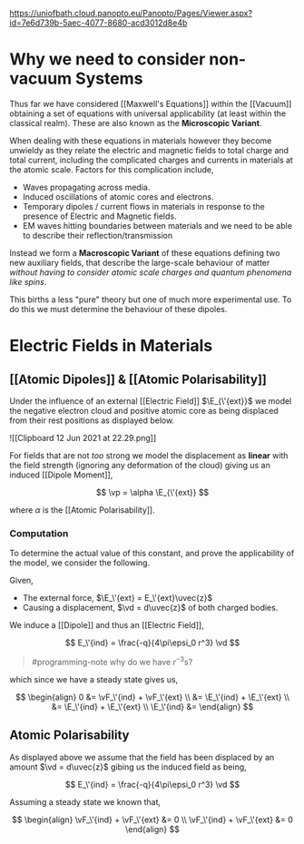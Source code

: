 https://uniofbath.cloud.panopto.eu/Panopto/Pages/Viewer.aspx?id=7e6d739b-5aec-4077-8680-acd3012d8e4b

# Why we need to consider non-vacuum Systems

Thus far we have considered [[Maxwell's Equations]] within the [[Vacuum]] obtaining a set of equations with universal applicability (at least within the classical realm). These are also known as the **Microscopic Variant**.

When dealing with these equations in materials however they become unwieldy as they relate the electric and magnetic fields to total charge and total current, including the complicated charges and currents in materials at the atomic scale. Factors for this complication include,

- Waves propagating across media.
- Induced oscillations of atomic cores and electrons.
- Temporary dipoles / current flows in materials in response to the presence of Electric and Magnetic fields.    
- EM waves hitting boundaries between materials and we need to be able to describe their reflection/transmission
    
Instead we form a **Macroscopic Variant** of these equations defining two new auxiliary fields, that describe the large-scale behaviour of matter *without having to consider atomic scale charges and quantum phenomena like spins*.

This births a less "pure" theory but one of much more experimental use. To do this we must determine the behaviour of these dipoles.

# Electric Fields in Materials

## [[Atomic Dipoles]] & [[Atomic Polarisability]]

Under the influence of an external [[Electric Field]] $\E_{\'{ext}}$ we model the negative electron cloud and positive atomic core as being displaced from their rest positions as displayed below.

![[Clipboard 12 Jun 2021 at 22.29.png]]

For fields that are not *too* strong we model the displacement as **linear** with the field strength (ignoring any deformation of the cloud) giving us an induced [[Dipole Moment]],

$$
\vp = \alpha \E_{\'{ext}}
$$

where $\alpha$ is the [[Atomic Polarisability]].

### Computation

To determine the actual value of this constant, and prove the applicability of the model, we consider the following.

Given,

- The external force, $\E_\'{ext} = E_\'{ext}\uvec{z}$
- Causing a displacement, $\vd = d\uvec{z}$ of both charged bodies.

We induce a [[Dipole]] and thus an [[Electric Field]],

$$
E_\'{ind} = \frac{-q}{4\pi\epsi_0 r^3} \vd
$$

> #programming-note why do we have $r^{-3}$s?

which since we have a steady state gives us,

$$
\begin{align}
0
&= \vF_\'{ind} + \vF_\'{ext} \\
&= \E_\'{ind} + \E_\'{ext} \\
&= \E_\'{ind} + \E_\'{ext} \\
\E_\'{ind} &= 
\end{align}
$$



## Atomic Polarisability

As displayed above we assume that the field has been displaced by an amount $\vd = d\uvec{z}$ gibing us the induced field as being,

$$
E_\'{ind} = \frac{-q}{4\pi\epsi_0 r^3} \vd
$$


Assuming a steady state we known that,

$$
\begin{align}
\vF_\'{ind} + \vF_\'{ext} &= 0 \\
\vF_\'{ind} + \vF_\'{ext} &= 0
\end{align}
$$
